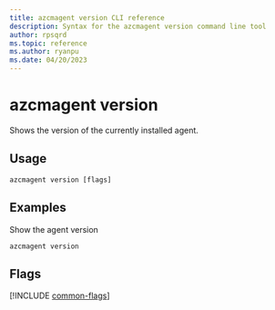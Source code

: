 ```yaml
---
title: azcmagent version CLI reference
description: Syntax for the azcmagent version command line tool
author: rpsqrd
ms.topic: reference
ms.author: ryanpu
ms.date: 04/20/2023
---
```


# azcmagent version

Shows the version of the currently installed agent.

## Usage

```
azcmagent version [flags]
```

## Examples

Show the agent version

```
azcmagent version
```

## Flags

[!INCLUDE [common-flags](includes/azcmagent-common-flags.md)]
